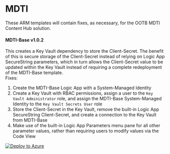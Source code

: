 # MDTI
These ARM templates will contain fixes, as necessary, for the OOTB MDTI Content Hub solution.

#### MDTI-Base v1.0.2
This creates a Key Vault dependency to store the Client-Secret. 
The benefit of this is secure storage of the Client-Secret instead of relying on Logic App SecureString parameters, which in turn allows the Client-Secret value to be updated within the Key Vault instead of requiring a complete redeployment of the MDTI-Base template.  
Fixes:
1. Create the MDTI-Base Logic App with a System-Managed Identity
2. Create a Key Vault with RBAC permissions, assign a user to the `Key Vault Administrator` role, and assign the MDTI-Base System-Managed Identity to the `Key Vault Secrets User` role
3. Store the Client-Secret in the Key Vault, remove the built-in Logic App SecureString Client-Secret, and create a connection to the Key Vault from MDTI-Base
4. Make use of the built-in Logic App Parameters menu pane for all other parameter values, rather than requiring users to modify values via the Code View

[![Deploy to Azure](https://aka.ms/deploytoazurebutton)](https://portal.azure.com/#create/Microsoft.Template/uri/https%3A%2F%2Fraw.githubusercontent.com%2Fmr-mongo%2FMDTI%2Fmain%2FContent-Hub%2FMDTI-Base-v1.0.2.json.json)
